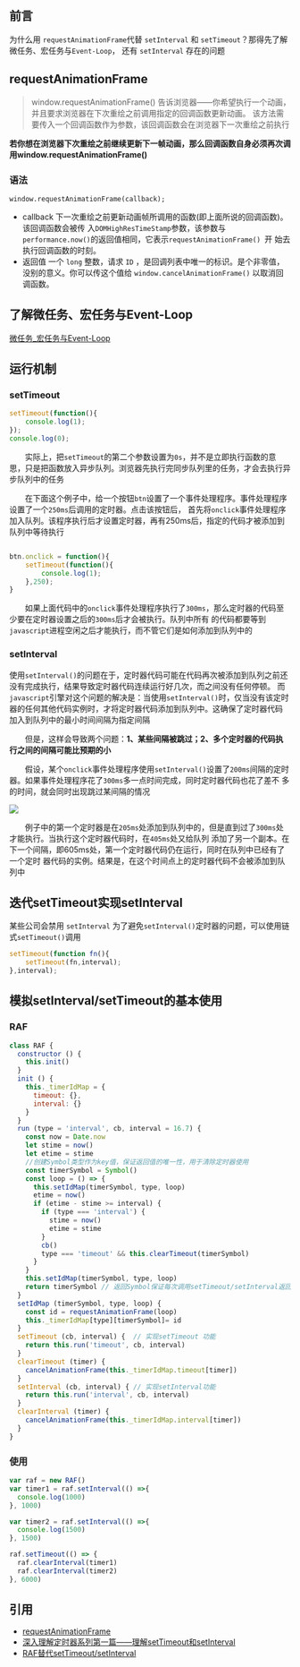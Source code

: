 ## 前言

为什么用 `requestAnimationFrame`代替 `setInterval` 和 `setTimeout`？那得先了解微任务、宏任务与`Event-Loop`，
还有 `setInterval` 存在的问题

## requestAnimationFrame

> window.requestAnimationFrame() 告诉浏览器——你希望执行一个动画，
并且要求浏览器在下次重绘之前调用指定的回调函数更新动画。
该方法需要传入一个回调函数作为参数，该回调函数会在浏览器下一次重绘之前执行

**若你想在浏览器下次重绘之前继续更新下一帧动画，那么回调函数自身必须再次调用window.requestAnimationFrame()**

### 语法
`window.requestAnimationFrame(callback);`

- callback
  下一次重绘之前更新动画帧所调用的函数(即上面所说的回调函数)。该回调函数会被传
  入`DOMHighResTimeStamp`参数，该参数与`performance.now()`的返回值相同，它表示`requestAnimationFrame() `开
  始去执行回调函数的时刻。
- 返回值
  一个 `long` 整数，请求 `ID` ，是回调列表中唯一的标识。是个非零值，没别的意义。你可以传这个值给 `window.cancelAnimationFrame()` 以取消回调函数。


## 了解微任务、宏任务与Event-Loop
[微任务_宏任务与Event-Loop](./微任务_宏任务与Event-Loop.md)

## 运行机制

### setTimeout 
```js
setTimeout(function(){
    console.log(1);
});
console.log(0);

```
　　实际上，把`setTimeout`的第二个参数设置为`0s`，并不是立即执行函数的意思，只是把函数放入异步队列。浏览器先执行完同步队列里的任务，才会去执行异步队列中的任务

　　在下面这个例子中，给一个按钮`btn`设置了一个事件处理程序。事件处理程序设置了一个`250ms`后调用的定时器。点击该按钮后，
首先将`onclick`事件处理程序加入队列。该程序执行后才设置定时器，再有250ms后，指定的代码才被添加到队列中等待执行

```js

btn.onclick = function(){
    setTimeout(function(){
        console.log(1);
    },250);
}
```
　　如果上面代码中的`onclick`事件处理程序执行了`300ms`，那么定时器的代码至少要在定时器设置之后的`300ms`后才会被执行。队列中所有
的代码都要等到`javascript`进程空闲之后才能执行，而不管它们是如何添加到队列中的

### setInterval

使用`setInterval()`的问题在于，定时器代码可能在代码再次被添加到队列之前还没有完成执行，结果导致定时器代码连续运行好几次，而之间没有任何停顿。
而`javascript`引擎对这个问题的解决是：当使用`setInterval()`时，仅当没有该定时器的任何其他代码实例时，才将定时器代码添加到队列中。这确保了定时器代码
加入到队列中的最小时间间隔为指定间隔

　　但是，这样会导致两个问题：**1、某些间隔被跳过；2、多个定时器的代码执行之间的间隔可能比预期的小**

　　假设，某个`onclick`事件处理程序使用`setInterval()`设置了`200ms`间隔的定时器。如果事件处理程序花了`300ms`多一点时间完成，同时定时器代码也花了差不
多的时间，就会同时出现跳过某间隔的情况

![](../../images/setinterval.jpg)

　　例子中的第一个定时器是在`205ms`处添加到队列中的，但是直到过了`300ms`处才能执行。当执行这个定时器代码时，在`405ms`处又给队列
添加了另一个副本。在下一个间隔，即605ms处，第一个定时器代码仍在运行，同时在队列中已经有了一个定时
器代码的实例。结果是，在这个时间点上的定时器代码不会被添加到队列中



## 迭代setTimeout实现setInterval

某些公司会禁用 `setInterval`
为了避免`setInterval()`定时器的问题，可以使用链式`setTimeout()`调用
```js
setTimeout(function fn(){
    setTimeout(fn,interval);
},interval);
```
## 模拟setInterval/setTimeout的基本使用
### RAF

```js
class RAF {
  constructor () {
    this.init()
  }
  init () {
    this._timerIdMap = {
      timeout: {},
      interval: {}
    }
  }
  run (type = 'interval', cb, interval = 16.7) {
    const now = Date.now
    let stime = now()
    let etime = stime
    //创建Symbol类型作为key值，保证返回值的唯一性，用于清除定时器使用
    const timerSymbol = Symbol()
    const loop = () => {
      this.setIdMap(timerSymbol, type, loop)
      etime = now()
      if (etime - stime >= interval) {
        if (type === 'interval') {
          stime = now()
          etime = stime
        }
        cb()
        type === 'timeout' && this.clearTimeout(timerSymbol)
      }
    }
    this.setIdMap(timerSymbol, type, loop)
    return timerSymbol // 返回Symbol保证每次调用setTimeout/setInterval返回值的唯一性
  }
  setIdMap (timerSymbol, type, loop) {
    const id = requestAnimationFrame(loop)
    this._timerIdMap[type][timerSymbol]= id
  }
  setTimeout (cb, interval) {  // 实现setTimeout 功能
    return this.run('timeout', cb, interval)
  }
  clearTimeout (timer) {
    cancelAnimationFrame(this._timerIdMap.timeout[timer])
  }
  setInterval (cb, interval) { // 实现setInterval功能
    return this.run('interval', cb, interval)
  }
  clearInterval (timer) {
    cancelAnimationFrame(this._timerIdMap.interval[timer])
  }
}
```

### 使用

```js
var raf = new RAF()
var timer1 = raf.setInterval(() =>{
  console.log(1000)
}, 1000)

var timer2 = raf.setInterval(() =>{
  console.log(1500)
}, 1500)

raf.setTimeout(() => {
  raf.clearInterval(timer1)
  raf.clearInterval(timer2)
}, 6000)
```

## 引用

- [requestAnimationFrame](https://developer.mozilla.org/zh-CN/docs/Web/API/window/requestAnimationFrame)
- [深入理解定时器系列第一篇——理解setTimeout和setInterval](https://www.cnblogs.com/xiaohuochai/p/5773183.html)
- [RAF替代setTimeout/setInterval](https://zhuanlan.zhihu.com/p/34868095)
